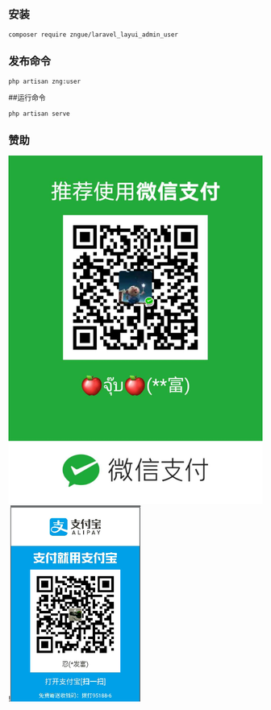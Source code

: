 ##  安装
```
composer require zngue/laravel_layui_admin_user
```
## 发布命令
```
php artisan zng:user
```
##运行命令
```
php artisan serve
```

## 赞助
![支付宝](assets/images/wxpay.jpg)!![支付宝](assets/images/alipay.jpg)
